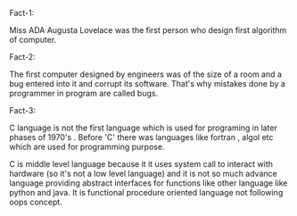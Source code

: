 Fact-1:

Miss ADA Augusta Lovelace was the first person who design first algorithm of computer.

Fact-2:

The first computer designed by engineers was of the size of a room and a bug entered into it and corrupt its software. That's why mistakes done by a programmer in program are called bugs.

Fact-3:

C language is not the first language which is used for programing in later phases of 1970's . Before 'C' there was languages like fortran , algol etc which are used for programming purpose.

C is middle level language because it it uses system call to interact with hardware (so it's not a low level language) and it is not so much advance language providing abstract interfaces for functions like other language like python and java. It is functional procedure oriented language not following oops concept.


